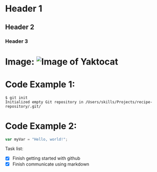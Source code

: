 # Header 1

## Header 2

### Header 3

# Image: ![Image of Yaktocat](https://octodex.github.com/images/yaktocat.png)

# Code Example 1: 

```
$ git init
Initialized empty Git repository in /Users/skills/Projects/recipe-repository/.git/
```


# Code Example 2: 

``` javascript
var myVar = "Hello, world!";
```
Task list:

- [X] Finish getting started with github
- [X] Finish communicate using markdown

